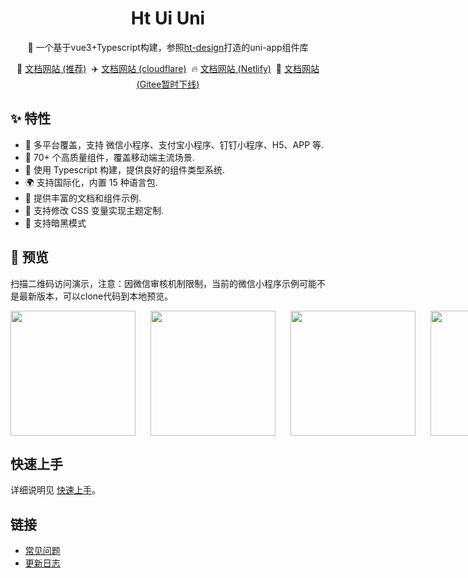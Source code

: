 <h1 align="center">Ht Ui Uni</h1>

<p align="center">📱 一个基于vue3+Typescript构建，参照<a href="https://ftf.jd.com/ht-design/">ht-design</a>打造的uni-app组件库</p>

<p align="center">
  🚀 <a href="https://ht-ui-uni.cn">文档网站 (推荐)</a>&nbsp;
  ✈️ <a href="https://ht-ui-uni.pages.dev/">文档网站 (cloudflare)</a>&nbsp;
  🔥 <a href="https://ht-ui-uni.netlify.app/">文档网站 (Netlify)</a>&nbsp;
  🚫 <a href="https://ht-ui-uni.gitee.io/">文档网站 (Gitee暂时下线)</a>
</p>

## ✨ 特性

- 🎯 多平台覆盖，支持 微信小程序、支付宝小程序、钉钉小程序、H5、APP 等.
- 🚀 70+ 个高质量组件，覆盖移动端主流场景.
- 💪 使用 Typescript 构建，提供良好的组件类型系统.
- 🌍 支持国际化，内置 15 种语言包.
- 📖 提供丰富的文档和组件示例.
- 🎨 支持修改 CSS 变量实现主题定制.
- 🍭 支持暗黑模式

## 📱 预览

扫描二维码访问演示，注意：因微信审核机制限制，当前的微信小程序示例可能不是最新版本，可以clone代码到本地预览。

<p style="display:flex;gap:24px">
<img src="https://ht-ui-uni.cn/wx.jpg" width="200" height="200"/>
<img src="https://ht-ui-uni.cn/alipay.png" width="200" height="200" />
<img src="https://ht-ui-uni.cn/h5.png" width="200" height="200" />
<img src="https://ht-ui-uni.cn/android.png" width="200" height="200" />

</p>

## 快速上手

详细说明见 [快速上手](https://ht-ui-uni.cn/guide/quick-use.html)。

## 链接

- [常见问题](https://ht-ui-uni.cn/guide/common-problems.html)
- [更新日志](https://ht-ui-uni.cn/guide/changelog.html)


